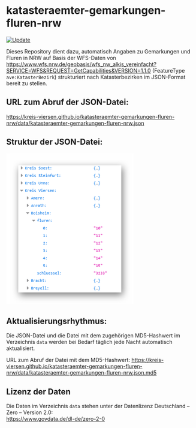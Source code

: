 # katasteraemter-gemarkungen-fluren-nrw

[![Update](https://github.com/kreis-viersen/katasteraemter-gemarkungen-fluren-nrw/actions/workflows/update.yml/badge.svg)](https://github.com/kreis-viersen/katasteraemter-gemarkungen-fluren-nrw/actions/workflows/update.yml)

Dieses Repository dient dazu, automatisch Angaben zu Gemarkungen und Fluren in NRW auf Basis der WFS-Daten von https://www.wfs.nrw.de/geobasis/wfs_nw_alkis_vereinfacht?SERVICE=WFS&REQUEST=GetCapabilities&VERSION=1.1.0 (FeatureType `ave:KatasterBezirk`) strukturiert nach Katasterbezirken im JSON-Format bereit zu stellen.

## URL zum Abruf der JSON-Datei:
https://kreis-viersen.github.io/katasteraemter-gemarkungen-fluren-nrw/data/katasteraemter-gemarkungen-fluren-nrw.json

## Struktur der JSON-Datei:
<img src="./screenshot_json.png"/>

## Aktualisierungsrhythmus:

Die JSON-Datei und die Datei mit dem zugehörigen MD5-Hashwert im Verzeichnis `data` werden bei Bedarf täglich jede Nacht automatisch aktualisiert.

URL zum Abruf der Datei mit dem MD5-Hashwert:
https://kreis-viersen.github.io/katasteraemter-gemarkungen-fluren-nrw/data/katasteraemter-gemarkungen-fluren-nrw.json.md5

## Lizenz der Daten

Die Daten im Verzeichnis `data` stehen unter der Datenlizenz Deutschland – Zero – Version 2.0:<br>
https://www.govdata.de/dl-de/zero-2-0
